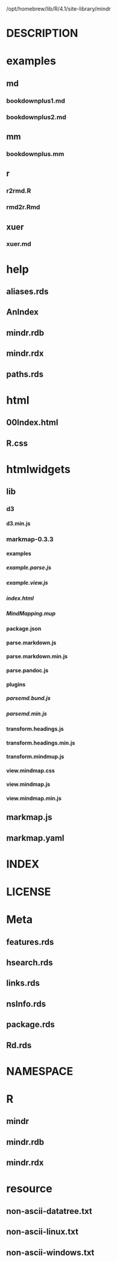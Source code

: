 /opt/homebrew/lib/R/4.1/site-library/mindr
# DESCRIPTION
# examples
## md
### bookdownplus1.md
### bookdownplus2.md
## mm
### bookdownplus.mm
## r
### r2rmd.R
### rmd2r.Rmd
## xuer
### xuer.md
# help
## aliases.rds
## AnIndex
## mindr.rdb
## mindr.rdx
## paths.rds
# html
## 00Index.html
## R.css
# htmlwidgets
## lib
### d3
#### d3.min.js
### markmap-0.3.3
#### examples
##### example.parse.js
##### example.view.js
##### index.html
##### MindMapping.mup
#### package.json
#### parse.markdown.js
#### parse.markdown.min.js
#### parse.pandoc.js
#### plugins
##### parsemd.bund.js
##### parsemd.min.js
#### transform.headings.js
#### transform.headings.min.js
#### transform.mindmup.js
#### view.mindmap.css
#### view.mindmap.js
#### view.mindmap.min.js
## markmap.js
## markmap.yaml
# INDEX
# LICENSE
# Meta
## features.rds
## hsearch.rds
## links.rds
## nsInfo.rds
## package.rds
## Rd.rds
# NAMESPACE
# R
## mindr
## mindr.rdb
## mindr.rdx
# resource
## non-ascii-datatree.txt
## non-ascii-linux.txt
## non-ascii-windows.txt
